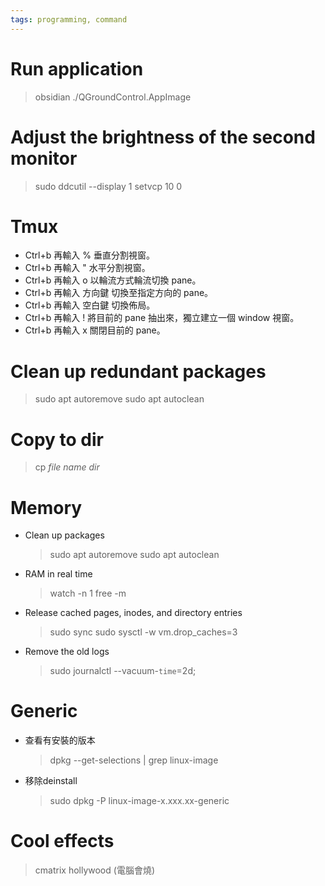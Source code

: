 ```yaml
---
tags: programming, command
---
```

# Run application
> obsidian
> ./QGroundControl.AppImage


# Adjust the brightness of the second monitor
> sudo ddcutil --display 1 setvcp 10 0
	
	
# Tmux

- Ctrl+b 再輸入 % 垂直分割視窗。
- Ctrl+b 再輸入 " 水平分割視窗。
- Ctrl+b 再輸入 o 以輪流方式輪流切換 pane。
- Ctrl+b 再輸入 方向鍵 切換至指定方向的 pane。
- Ctrl+b 再輸入 空白鍵 切換佈局。
- Ctrl+b 再輸入 ! 將目前的 pane 抽出來，獨立建立一個 window 視窗。
- Ctrl+b 再輸入 x 關閉目前的 pane。
# Clean up redundant packages
> sudo apt autoremove
> sudo apt autoclean

# Copy to dir
> cp *file name* *dir*

# Memory
- Clean up packages
	> sudo apt autoremove
	> sudo apt autoclean
- RAM in real time
	> watch -n 1 free -m
- Release cached pages, inodes, and directory entries
	> sudo sync
	> sudo sysctl -w vm.drop_caches=3
- Remove the old logs
	> sudo journalctl --vacuum-``time``=2d;

# Generic
- 查看有安裝的版本
	> dpkg --get-selections | grep linux-image

- 移除deinstall
	> sudo dpkg -P linux-image-x.xxx.xx-generic

# Cool effects
> cmatrix
> hollywood (電腦會燒)

